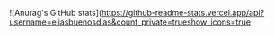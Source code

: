 ![Anurag's GitHub stats](https://github-readme-stats.vercel.app/api?username=eliasbuenosdias&count_private=trueshow_icons=true

